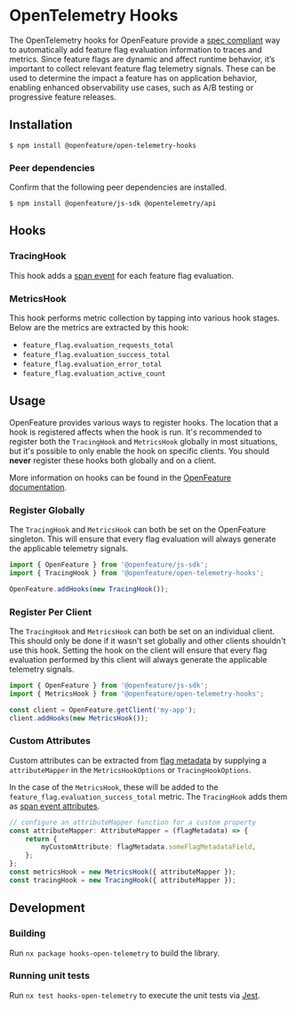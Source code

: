 # OpenTelemetry Hooks

The OpenTelemetry hooks for OpenFeature provide a [spec compliant][otel-spec] way to automatically add feature flag evaluation information to traces and metrics.
Since feature flags are dynamic and affect runtime behavior, it’s important to collect relevant feature flag telemetry signals.
These can be used to determine the impact a feature has on application behavior, enabling enhanced observability use cases, such as A/B testing or progressive feature releases.

## Installation

```
$ npm install @openfeature/open-telemetry-hooks
```

### Peer dependencies

Confirm that the following peer dependencies are installed.

```
$ npm install @openfeature/js-sdk @opentelemetry/api
```

## Hooks

### TracingHook

This hook adds a [span event](https://opentelemetry.io/docs/concepts/signals/traces/#span-events) for each feature flag evaluation.

### MetricsHook

This hook performs metric collection by tapping into various hook stages. Below are the metrics are extracted by this hook:

- `feature_flag.evaluation_requests_total`
- `feature_flag.evaluation_success_total`
- `feature_flag.evaluation_error_total`
- `feature_flag.evaluation_active_count`

## Usage

OpenFeature provides various ways to register hooks. The location that a hook is registered affects when the hook is run.
It's recommended to register both the `TracingHook` and `MetricsHook` globally in most situations, but it's possible to only enable the hook on specific clients.
You should **never** register these hooks both globally and on a client.

More information on hooks can be found in the [OpenFeature documentation][hook-concept].

### Register Globally

The `TracingHook` and `MetricsHook` can both be set on the OpenFeature singleton.
This will ensure that every flag evaluation will always generate the applicable telemetry signals.

```typescript
import { OpenFeature } from '@openfeature/js-sdk';
import { TracingHook } from '@openfeature/open-telemetry-hooks';

OpenFeature.addHooks(new TracingHook());
```

### Register Per Client

 The `TracingHook` and `MetricsHook` can both be set on an individual client. This should only be done if it wasn't set globally and other clients shouldn't use this hook.
 Setting the hook on the client will ensure that every flag evaluation performed by this client will always generate the applicable telemetry signals.

```typescript
import { OpenFeature } from '@openfeature/js-sdk';
import { MetricsHook } from '@openfeature/open-telemetry-hooks';

const client = OpenFeature.getClient('my-app');
client.addHooks(new MetricsHook());
```

### Custom Attributes

Custom attributes can be extracted from [flag metadata](https://openfeature.dev/specification/types#flag-metadata) by supplying a `attributeMapper` in the `MetricsHookOptions` or `TracingHookOptions`.

In the case of the `MetricsHook`, these will be added to the `feature_flag.evaluation_success_total` metric.
The `TracingHook` adds them as [span event attributes](https://opentelemetry.io/docs/instrumentation/ruby/manual/#add-span-events).

```typescript
// configure an attributeMapper function for a custom property
const attributeMapper: AttributeMapper = (flagMetadata) => { 
    return {
        myCustomAttribute: flagMetadata.someFlagMetadataField,
    };
};
const metricsHook = new MetricsHook({ attributeMapper });
const tracingHook = new TracingHook({ attributeMapper });
```

## Development

### Building

Run `nx package hooks-open-telemetry` to build the library.

### Running unit tests

Run `nx test hooks-open-telemetry` to execute the unit tests via [Jest](https://jestjs.io).

[otel-spec]: https://opentelemetry.io/docs/reference/specification/trace/semantic_conventions/feature-flags/
[hook-concept]: https://openfeature.dev/docs/reference/concepts/hooks
